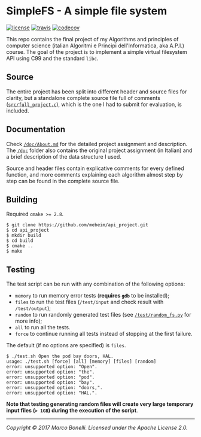 SimpleFS - A simple file system
===============================

[![license][license-img]][license-link]
[![travis][travis-img]][travis-link]
[![codecov][codecov-img]][codecov-link]

This repo contains the final project of my Algorithms and principles of computer science (italian Algoritmi e Principi dell'Informatica, aka A.P.I.) course. The goal of the project is to implement a simple virtual filesystem API using C99 and the standard `libc`.

Source
------

The entire project has been split into different header and source files for clarity, but a standalone complete source file full of comments ([`src/full_project.c`][1]), which is the one I had to submit for evaluation, is included.

Documentation
-------------

Check [`/doc/About.md`][2] for the detailed project assignment and description. The [`/doc`][3] folder also contains the original project assignment (in Italian) and a brief description of the data structure I used.

Source and header files contain explicative comments for every defined function, and more comments explaining each algorithm almost step by step can be found in the complete source file.

Building
--------

Required `cmake >= 2.8`.

    $ git clone https://github.com/mebeim/api_project.git
    $ cd api_project
    $ mkdir build
    $ cd build
    $ cmake ..
    $ make

Testing
-------

The test script can be run with any combination of the following options:

 - `memory` to run memory error tests (**requires `gdb`** to be installed);
 - `files` to run the test files (`/test/input` and check result with `/test/output`);
 - `random` to run randomly generated test files (see [`/test/random_fs.py`][4] for more info);
 - `all` to run all the tests.
 - `force` to continue running all tests instead of stopping at the first failure.

The default (if no options are specified) is `files`.

	$ ./test.sh Open the pod bay doors, HAL.
	usage: ./test.sh [force] [all] [memory] [files] [random]
	error: unsupported option: "Open".
	error: unsupported option: "the".
	error: unsupported option: "pod".
	error: unsupported option: "bay".
	error: unsupported option: "doors,".
	error: unsupported option: "HAL.".


**Note that testing generating random files will create very large temporary input files (`> 1GB`) during the execution of the script**.

-----------------------------------------------------------------------------

*Copyright &copy; 2017 Marco Bonelli. Licensed under the Apache License 2.0.*

 [travis-image]: https://travis-ci.org/mebeim/api_project.svg?branch=master

 [1]: https://github.com/mebeim/api_project/blob/master/src/full_project.c
 [2]: https://github.com/mebeim/api_project/blob/master/doc/About.md
 [3]: https://github.com/mebeim/api_project/tree/master/doc
 [4]: https://github.com/mebeim/api_project/blob/master/test/random_fs.py

 [license-img]:   https://img.shields.io/github/license/mebeim/api_project.svg
 [license-link]:  https://github.com/mebeim/api_project/blob/master/LICENSE
 [travis-img]:    https://img.shields.io/travis/mebeim/api_project/master.svg
 [travis-link]:   https://travis-ci.org/mebeim/api_project
 [codecov-img]:   https://img.shields.io/codecov/c/github/mebeim/api_project/master.svg
 [codecov-link]:  https://codecov.io/gh/mebeim/api_project/branch/master
